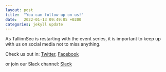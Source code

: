 ```yaml
---
layout: post
title:  "You can follow up on us!"
date:   2022-01-13 09:49:05 +0200
categories: jekyll update
---
```

As TallinnSec is restarting with the event series, it is important to keep up with us on social media not to miss anything.

Check us out in:
[Twitter](https://twitter.com/tallinnsec), [Facebook](https://facebook.com/tallinnsec)

or join our Slack channel:
[Slack](https://join.slack.com/t/tallinnsec/shared_invite/zt-6hjwojh1-e1wdcVuZk_e4fpskMfaXgA)
